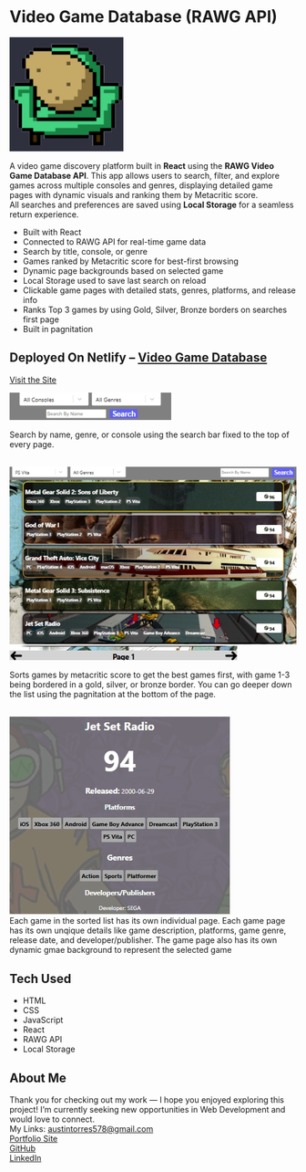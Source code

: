 <h1>Video Game Database (RAWG API)</h1>

<img src="public/logo192.png"  height="200" width="200" />

A video game discovery platform built in <strong>React</strong> using the <strong>RAWG Video Game Database API</strong>. This app allows users to search, filter, and explore games across multiple consoles and genres, displaying detailed game pages with dynamic visuals and ranking them by Metacritic score.  
All searches and preferences are saved using <strong>Local Storage</strong> for a seamless return experience.

<ul>
  <li>Built with React</li>
  <li>Connected to RAWG API for real-time game data</li>
  <li>Search by title, console, or genre</li>
  <li>Games ranked by Metacritic score for best-first browsing</li>
  <li>Dynamic page backgrounds based on selected game</li>
  <li>Local Storage used to save last search on reload</li>
  <li>Clickable game pages with detailed stats, genres, platforms, and release info</li>
  <li>Ranks Top 3 games by using Gold, Silver, Bronze borders on searches first page</li>
  <li>Built in pagnitation</li>
</ul>

<h2>Deployed On Netlify – <a href="[https://your-live-link-here.com/](https://poetic-rabanadas-1d8116.netlify.app/)">Video Game Database</a></h2>

<a href="https://poetic-rabanadas-1d8116.netlify.app/">Visit the Site</a>

<img src="public/search-bar.png" />
<p>Search by name, genre, or console using the search bar fixed to the top of every page.</p>
<br />

<img src="public/vgdbBanner.png" />
<br />
<img src="public/pagnitation.png">
<br />

Sorts games by metacritic score to get the best games first, with game 1-3 being bordered in a gold, silver, or bronze border. You can go deeper down the list using the pagnitation at the bottom of the page.

<br />
<img src="public/single-game-page.png">
<br />
Each game in the sorted list has its own individual page. Each game page has its own unqique details like game description, platforms, game genre, release date, and developer/publisher. The game page also has its own dynamic gmae background to represent the selected game

<h2>Tech Used</h2>
<ul>
  <li>HTML</li>
  <li>CSS</li>
  <li>JavaScript</li>
  <li>React</li>
  <li>RAWG API</li>
  <li>Local Storage</li>
</ul>

<h2>About Me</h2>
Thank you for checking out my work — I hope you enjoyed exploring this project!
I’m currently seeking new opportunities in Web Development and would love to connect.
<br />
My Links:
<a href="mailto:austintorres578@gmail.com">austintorres578@gmail.com</a><br />
<a href="https://austintorres578.github.io/Web-dev-portfolio/">Portfolio Site</a><br />
<a href="https://github.com/austintorres578">GitHub</a><br />
<a href="https://www.linkedin.com/in/austin-torres-55696420a/">LinkedIn</a><br />
